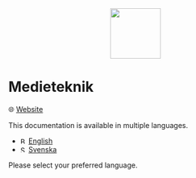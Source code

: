 <div align='center'>
    <img src='./docs/images/medieteknik-logo.png' height='100px' />
</div>

# Medieteknik
<p title='Website'>🌐 <span> <a title='Go to website' href='https://medieteknik.com'>Website</a> </span> </p>

This documentation is available in multiple languages.

- <img src='https://flagicons.lipis.dev/flags/4x3/gb.svg' height='12' alt='British Flag' /> [English](./README_en.md)
- <img src='https://flagicons.lipis.dev/flags/4x3/se.svg' height='12' alt='Swedish Flag' /> [Svenska](./README_sv.md)

Please select your preferred language.